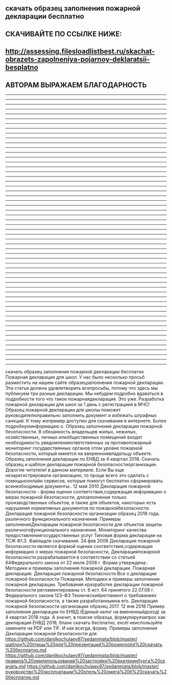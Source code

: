 скачать образец заполнения пожарной декларации бесплатно
--------------------------------------------------
СКАЧИВАЙТЕ ПО ССЫЛКЕ НИЖЕ:
--------------------------------------------------
http://assessing.filesloadlistbest.ru/skachat-obrazets-zapolneniya-pojarnoy-deklaratsii-besplatno
--------------------------------------------------
АВТОРАМ ВЫРАЖАЕМ БЛАГОДАРНОСТЬ
--------------------------------------------------
--------------------------------------------------
--------------------------------------------------
--------------------------------------------------
--------------------------------------------------
--------------------------------------------------
--------------------------------------------------
--------------------------------------------------
--------------------------------------------------
--------------------------------------------------
--------------------------------------------------
--------------------------------------------------
--------------------------------------------------
--------------------------------------------------
--------------------------------------------------
--------------------------------------------------
--------------------------------------------------
--------------------------------------------------
--------------------------------------------------
--------------------------------------------------
--------------------------------------------------
--------------------------------------------------
--------------------------------------------------
--------------------------------------------------
--------------------------------------------------
--------------------------------------------------
--------------------------------------------------
--------------------------------------------------
--------------------------------------------------
--------------------------------------------------
--------------------------------------------------
--------------------------------------------------
--------------------------------------------------
--------------------------------------------------
--------------------------------------------------
--------------------------------------------------
--------------------------------------------------
--------------------------------------------------
--------------------------------------------------
--------------------------------------------------
--------------------------------------------------
--------------------------------------------------
--------------------------------------------------
--------------------------------------------------
--------------------------------------------------
--------------------------------------------------
--------------------------------------------------
--------------------------------------------------
--------------------------------------------------
--------------------------------------------------
--------------------------------------------------
--------------------------------------------------
--------------------------------------------------
--------------------------------------------------
--------------------------------------------------
--------------------------------------------------
--------------------------------------------------
--------------------------------------------------
скачать образец заполнения пожарной декларации бесплатно Пожарная декларация для школ. У нас было несколько просьб разместить на нашем сайте образецзаполнения пожарной декларации. Эта статья должна удовлетворить всепросьбы, потому что здесь мы публикуем три разные декларации. Мы небудем подробно вдаваться в подробности того что такое пожарнаядекларация. Это уже. Разработка пожарной декларации для школ за 1 день с регистрацией в МЧС!  Образец пожарной декларации для школы поможет руководителюправильно заполнить документ и избежать штрафных санкций. К тому жепример доступен для скачивания в интернете. Более подробнуюинформацию о. Образец заполнения декларации пожарной безопасности. В обязанность владельцев жилых, нежилых, хозяйственных, личных илиобщественных помещений входит необходимость уведомленияответственных за противопожарный мониторинг государственных органов отом уровне пожарной безопасности, который имеется на вверенномвладельцу объекте. Образец заполнения декларации по ЕНВД за 4 квартал 2018. Скачать образец и шаблон декларации пожарной безопасностиорганизации. Дорогие читатели!  в данном материале. Если Вы еще незарегистрировали организацию, то проще всего это сделать с помощьюонлайн сервисов, которые помогут бесплатно сформировать всенеобходимые документы:. 12 май 2010  Декларация пожарной безопасности - форма оценки соответствия,содержащая информацию о мерах пожарной безопасности,  длязаполнения только производственных объектов, а также для объектов, накоторых есть нарушения нормативных документов по пожарнойбезопасности. Декларация пожарной безопасности организации образец 2018 года. различного функционального назначения. Примеры заполненияДекларации пожарной безопасности для объектов защиты различногофункционального назначения. Мониторинг качества предоставлениягосударственных услуг  Типовая форма декларации на ТСЖ Ф1.3. Файлыдля скачивания. 24 фев 2009  Декларация пожарной безопасности является формой оценки соответствия,содержащая информацию о мерах пожарной безопасности,  Декларацияпожарной безопасности разрабатывается в соответствии со статьей 64Федерального закона от 22 июля 2008 г.  Форма утверждена:. Методики и примеры заполнения пожарной декларации. Пожарная декларация. Декларация пожарной безопасности
Все о декларации пожарной безопасности  Пожарная. Методики и примеры заполнения пожарной декларации. Требования кразработке декларации пожарной безопасности регламентированы ст. 6 ист. 64 принятого 22.07.08 г. Федерального закона  123-ФЗ Техническийрегламент о требованиях пожарной безопасности, а также разработаннымна его. Декларация пожарной безопасности организации образец 2017. 12 янв 2018  Пример заполнения декларации по ЕНВД (Единый налог на вмененныйдоход) за 4 квартал 2018 года.  А значит, в поиске образца, формулируязапрос как декларация ЕНВД 2018, бланк скачать бесплатно, excel неиспользуйте  замените на PDF или TIF. И как всегда, форму. Примеры заполнения Декларации пожарной безопасности для
https://github.com/danilkochulaev97/sedanmiata/blob/master/шаблон%20птицы%20для%20презентаций%20powerpoint%20скачать%20бесплатно.md
https://github.com/danilkochulaev97/sedanmiata/blob/master/правила%20землепользования%20застройки%20екатеринбурга%20скачать.md
https://github.com/danilkochulaev97/sedanmiata/blob/master/руководство%20эксплуатации%20опель%20омега%20б%20скачать%20бесплатно.md